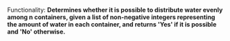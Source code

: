 Functionality: **Determines whether it is possible to distribute water evenly among n containers, given a list of non-negative integers representing the amount of water in each container, and returns 'Yes' if it is possible and 'No' otherwise.**